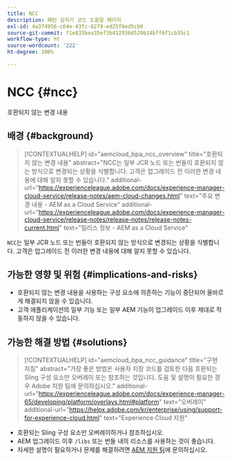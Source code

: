 ```yaml
---
title: NCC
description: 패턴 감지기 코드 도움말 페이지
exl-id: 4a374956-c64e-43fc-8279-ed25f6ed5cb0
source-git-commit: f1e833bea35ef3b412936d529b14bff6f1cb35c1
workflow-type: ht
source-wordcount: '222'
ht-degree: 100%

---
```


# NCC {#ncc}

호환되지 않는 변경 내용

## 배경 {#background}

>[!CONTEXTUALHELP]
>id="aemcloud_bpa_ncc_overview"
>title="호환되지 않는 변경 내용"
>abstract="NCC는 일부 JCR 노드 또는 번들이 호환되지 않는 방식으로 변경되는 상황을 식별합니다. 고객은 업그레이드 전 이러한 변경 내용에 대해 알지 못할 수 있습니다."
>additional-url="https://experienceleague.adobe.com/docs/experience-manager-cloud-service/release-notes/aem-cloud-changes.html" text="주요 변경 내용 - AEM as a Cloud Service"
>additional-url="https://experienceleague.adobe.com/docs/experience-manager-cloud-service/release-notes/release-notes/release-notes-current.html" text="릴리스 정보 - AEM as a Cloud Service"

`NCC`는 일부 JCR 노드 또는 번들이 호환되지 않는 방식으로 변경되는 상황을 식별합니다. 고객은 업그레이드 전 이러한 변경 내용에 대해 알지 못할 수 있습니다.

## 가능한 영향 및 위험 {#implications-and-risks}

* 호환되지 않는 변경 내용을 사용하는 구성 요소에 의존하는 기능이 중단되어 올바르게 해결되지 않을 수 있습니다.
* 고객 애플리케이션의 일부 기능 또는 일부 AEM 기능이 업그레이드 이후 제대로 작동하지 않을 수 있습니다.

## 가능한 해결 방법 {#solutions}

>[!CONTEXTUALHELP]
>id="aemcloud_bpa_ncc_guidance"
>title="구현 지침"
>abstract="가장 좋은 방법은 사용자 지정 코드를 검토한 다음 호환되는 Sling 구성 요소만 오버레이 또는 참조하는 것입니다. 도움 및 설명이 필요한 경우 Adobe 지원 팀에 문의하십시오."
>additional-url="https://experienceleague.adobe.com/docs/experience-manager-65/developing/platform/overlays.html#platform" text="오버레이"
>additional-url="https://helpx.adobe.com/kr/enterprise/using/support-for-experience-cloud.html" text="Experience Cloud 지원"

* 호환되는 Sling 구성 요소만 오버레이하거나 참조하십시오.
* AEM 업그레이드 이후 `/libs` 또는 번들 내의 리소스를 사용하는 것이 좋습니다.
* 자세한 설명이 필요하거나 문제를 해결하려면 [AEM 지원 팀](https://helpx.adobe.com/kr/enterprise/using/support-for-experience-cloud.html)에 문의하십시오.
